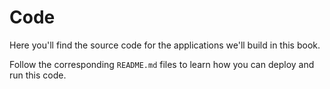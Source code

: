 # Code

Here you'll find the source code for the applications we'll build in this book.

Follow the corresponding `README.md` files to learn how you can deploy and run this code.
